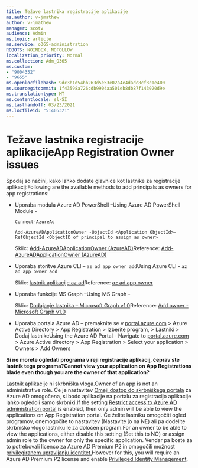 ```yaml
---
title: Težave lastnika registracije aplikacije
ms.author: v-jmathew
author: v-jmathew
manager: scotv
audience: Admin
ms.topic: article
ms.service: o365-administration
ROBOTS: NOINDEX, NOFOLLOW
localization_priority: Normal
ms.collection: Adm_O365
ms.custom:
- "9004352"
- "9655"
ms.openlocfilehash: 9dc3b1d54bb263d5e53e02a4e4dadc8cf3c1e400
ms.sourcegitcommit: 1f43598a726cdb9904aa501eb8db87f143020d9e
ms.translationtype: MT
ms.contentlocale: sl-SI
ms.lasthandoff: 03/23/2021
ms.locfileid: "51405321"
---
```

# <a name="app-registration-owner-issues"></a><span data-ttu-id="cc7c4-102">Težave lastnika registracije aplikacije</span><span class="sxs-lookup"><span data-stu-id="cc7c4-102">App Registration Owner issues</span></span>

<span data-ttu-id="cc7c4-103">Spodaj so načini, kako lahko dodate glavnice kot lastnike za registracije aplikacij:</span><span class="sxs-lookup"><span data-stu-id="cc7c4-103">Following are the available methods to add principals as owners for app registrations:</span></span>

- <span data-ttu-id="cc7c4-104">Uporaba modula Azure AD PowerShell –</span><span class="sxs-lookup"><span data-stu-id="cc7c4-104">Using Azure AD PowerShell Module -</span></span>

    `Connect-AzureAd`

    `Add-AzureADApplicationOwner -ObjectId <Application ObjectId>-RefObjectId <ObjectID of principal to assign as owner>`

    <span data-ttu-id="cc7c4-105">Sklic: [Add-AzureADApplicationOwner (AzureAD)](https://docs.microsoft.com/powershell/module/azuread/add-azureadapplicationowner)</span><span class="sxs-lookup"><span data-stu-id="cc7c4-105">Reference: [Add-AzureADApplicationOwner (AzureAD)](https://docs.microsoft.com/powershell/module/azuread/add-azureadapplicationowner)</span></span>
- <span data-ttu-id="cc7c4-106">Uporaba storitve Azure CLI – `az ad app owner add`</span><span class="sxs-lookup"><span data-stu-id="cc7c4-106">Using Azure CLI - `az ad app owner add`</span></span>

    <span data-ttu-id="cc7c4-107">Sklic: [lastnik aplikacije az ad](https://docs.microsoft.com/cli/azure/ad/app/owner)</span><span class="sxs-lookup"><span data-stu-id="cc7c4-107">Reference: [az ad app owner](https://docs.microsoft.com/cli/azure/ad/app/owner)</span></span>
- <span data-ttu-id="cc7c4-108">Uporaba funkcije MS Graph –</span><span class="sxs-lookup"><span data-stu-id="cc7c4-108">Using MS Graph -</span></span>

    <span data-ttu-id="cc7c4-109">Sklic: [Dodajanje lastnika – Microsoft Graph v1.0](https://docs.microsoft.com/graph/api/application-post-owners)</span><span class="sxs-lookup"><span data-stu-id="cc7c4-109">Reference: [Add owner - Microsoft Graph v1.0](https://docs.microsoft.com/graph/api/application-post-owners)</span></span>
- <span data-ttu-id="cc7c4-110">Uporaba portala Azure AD – premaknite se v [portal.azure.com](https://portal.azure.com/) > Azure Active Directory > App Registration > Izberite program, > Lastniki > Dodaj lastnike</span><span class="sxs-lookup"><span data-stu-id="cc7c4-110">Using the Azure AD Portal - Navigate to [portal.azure.com](https://portal.azure.com/) > Azure Active directory > App Registration > Select your application > Owners > Add Owners</span></span>

<span data-ttu-id="cc7c4-111">**Si ne morete ogledati programa v reji registracije aplikacij, čeprav ste lastnik tega programa?**</span><span class="sxs-lookup"><span data-stu-id="cc7c4-111">**Cannot view your application on App Registrations blade even though you are the owner of that application?**</span></span>

<span data-ttu-id="cc7c4-112">Lastnik aplikacije ni skrbniška vloga.</span><span class="sxs-lookup"><span data-stu-id="cc7c4-112">Owner of an app is not an administrative role.</span></span> <span data-ttu-id="cc7c4-113">Če je nastavitev [Omeji dostop do skrbniškega portala](https://docs.microsoft.com/azure/active-directory/fundamentals/users-default-permissions) za Azure AD omogočena, si bodo aplikacije na portalu za registracijo aplikacije lahko ogledoli samo skrbniki.</span><span class="sxs-lookup"><span data-stu-id="cc7c4-113">If the setting [Restrict access to Azure AD administration portal](https://docs.microsoft.com/azure/active-directory/fundamentals/users-default-permissions) is enabled, then only admin will be able to view the applications on App Registration portal.</span></span> <span data-ttu-id="cc7c4-114">Če želite lastniku omogočiti ogled programov, onemogočite to nastavitev (Nastavite jo na NE) ali pa dodelite skrbniško vlogo lastniku le za določen program.</span><span class="sxs-lookup"><span data-stu-id="cc7c4-114">For an owner to be able to view the applications, either disable this setting (Set this to NO) or assign admin role to the owner for only the specific application.</span></span> <span data-ttu-id="cc7c4-115">Vendar pa boste za to potrebovali licenco za Azure AD Premium P2 in omogočili možnost [privilegiranem upravljanju identitet.](https://docs.microsoft.com/azure/active-directory/privileged-identity-management/pim-configure)</span><span class="sxs-lookup"><span data-stu-id="cc7c4-115">However for this, you will require an Azure AD Premium P2 license and enable [Privileged Identity Management](https://docs.microsoft.com/azure/active-directory/privileged-identity-management/pim-configure).</span></span>
